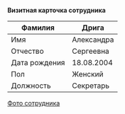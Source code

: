 **Визитная карточка сотрудника**

|Фамилия|Дрига|
|-------|-----|
|Имя|Александра|
|Отчество|Сергеевна|
|Дата рождения|18.08.2004|
|Пол|Женский|
|Должность|Секретарь|

[Фото сотрудника](https://i.pinimg.com/736x/e8/8f/30/e88f3028afe762960b7a2c11837b34d1.jpg)
